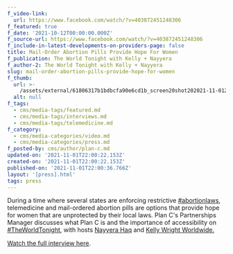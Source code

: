 ```yaml
---
f_video-link:
  url: https://www.facebook.com/watch/?v=403872451248306
f_featured: true
f_date: '2021-10-12T00:00:00.000Z'
f_source-url: https://www.facebook.com/watch/?v=403872451248306
f_include-in-latest-developments-on-providers-page: false
title: Mail-Order Abortion Pills Provide Hope For Women
f_publication: The World Tonight with Kelly + Nayyera
f_author-2: The World Tonight with Kelly + Nayyera
slug: mail-order-abortion-pills-provide-hope-for-women
f_thumb:
  url: >-
    /assets/external/61806317b1bdbcfa90e6cd1b_screen20shot202021-11-0120at203.58.32%20PM.png
  alt: null
f_tags:
  - cms/media-tags/featured.md
  - cms/media-tags/interviews.md
  - cms/media-tags/telemedicine.md
f_category:
  - cms/media-categories/video.md
  - cms/media-categories/press.md
f_posted-by: cms/author/plan-c.md
updated-on: '2021-11-01T22:00:22.153Z'
created-on: '2021-11-01T22:00:22.153Z'
published-on: '2021-11-01T22:00:36.766Z'
layout: '[press].html'
tags: press
---
```


During a time where several states are enforcing restrictive [#abortionlaws](https://www.facebook.com/hashtag/abortionlaws?__eep__=6&__tn__=*NK), telemedicine and mail-ordered abortion pills are options that provide hope for women that are unprotected by their local laws. Plan C's Partnerships Manager discusses what Plan C is and the importance of accessibility on [#TheWorldTonight](https://www.facebook.com/hashtag/theworldtonight?__eep__=6&__tn__=*NK), with hosts [Nayyera Haq](https://www.facebook.com/nayyeroar?__tn__=-]K) and [Kelly Wright Worldwide.](https://www.facebook.com/kellywrightshow/?__tn__=kK)

[Watch the full interview here](https://www.facebook.com/watch/?v=403872451248306).
